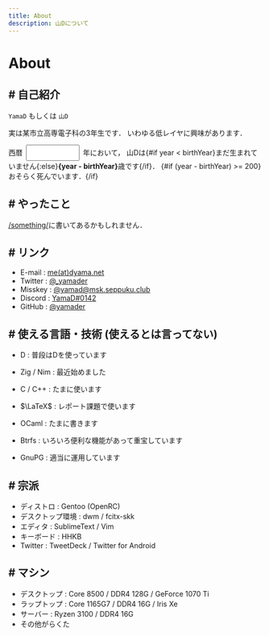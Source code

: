 ```yaml
---
title: About
description: 山Dについて
---
```


<script>
  const birthYear = 2005
  let year = new Date().getFullYear()
</script>

<style lang="scss">
  .yearNum {
    width: 8em;
    margin: 0 .5em;
    padding: .5em;
  }
</style>

# About

## # 自己紹介

`YamaD` もしくは `山D`

実は某市立高専電子科の3年生です．
いわゆる低レイヤに興味があります．

西暦<input type=number bind:value={year} class="yearNum" />年において，
山Dは{#if year < birthYear}まだ生まれていません{:else}<strong>{year - birthYear}</strong>歳です{/if}．
{#if (year - birthYear) >= 200}おそらく死んでいます．{/if}

## # やったこと

[/something/](/something/)に書いてあるかもしれません．

## # リンク

- E-mail  : <a href="https://me.dyama.net" target="_blank">me(at)dyama.net</a>
- Twitter : <a href="https://twitter.com/_yamader" target="_blank">@_yamader</a>
- Misskey : <a href="https://msk.seppuku.club/@yamad" target="_blank">@yamad@msk.seppuku.club</a>
- Discord : <a href="https://discord.com/users/542656442876952586" target="_blank">YamaD#0142</a>
- GitHub  : <a href="https://github.com/yamader" target="_blank">@yamader</a>

## # 使える言語・技術 (使えるとは言ってない)

- D : 普段はDを使っています
- Zig / Nim : 最近始めました
- C / C++ : たまに使います
- $\LaTeX$ : レポート課題で使います
- OCaml : たまに書きます


- Btrfs : いろいろ便利な機能があって重宝しています
- GnuPG : 適当に運用しています

## # 宗派

- ディストロ : Gentoo (OpenRC)
- デスクトップ環境 : dwm / fcitx-skk
- エディタ : SublimeText / Vim
- キーボード : HHKB
- Twitter : TweetDeck / Twitter for Android

## # マシン

- デスクトップ : Core 8500 / DDR4 128G / GeForce 1070 Ti
- ラップトップ : Core 1165G7 / DDR4 16G / Iris Xe
- サーバー : Ryzen 3100 / DDR4 16G
- その他がらくた
